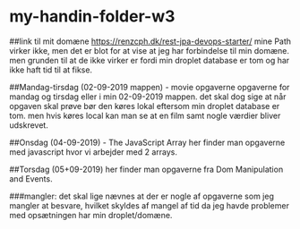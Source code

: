 
# my-handin-folder-w3
##link til mit domæne
https://renzcph.dk/rest-jpa-devops-starter/ 
mine Path virker ikke, men det er blot for at vise at jeg har forbindelse til min domæne. 
men grunden til at de ikke virker er fordi min droplet database er tom og har ikke haft tid  til at fikse. 


##Mandag-tirsdag (02-09-2019 mappen) - movie opgaverne
opgaverne for mandag og tirsdag eller i min 02-09-2019 mappen. 
det skal dog sige at når opgaven skal prøve bør den køres lokal eftersom min droplet database er tom. men hvis køres local kan man
se at en film samt nogle værdier bliver udskrevet. 


##Onsdag (04-09-2019) - The JavaScript Array
her finder man opgaverne med javascript hvor vi arbejder med 2 arrays. 

##Torsdag (05+09-2019)
her finder man opgaverne fra Dom Manipulation and Events.


###mangler:
det skal lige nævnes at der er nogle af opgaverne som jeg mangler at besvare, hvilket skyldes af mangel af tid da jeg havde
problemer med opsætningen har min droplet/domæne. 


